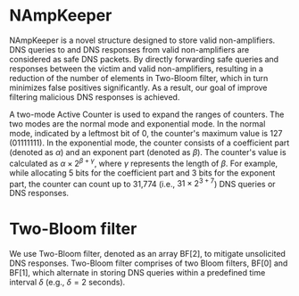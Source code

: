 # NAmpKeeper
NAmpKeeper is a novel structure designed to store valid non-amplifiers. DNS queries to and DNS responses from valid non-amplifiers are considered as safe DNS packets. By directly forwarding safe queries and responses between the victim and valid non-amplifiers, resulting in a reduction of the number of elements in Two-Bloom filter, which in turn minimizes false positives significantly. As a result, our goal of improve filtering malicious DNS responses is achieved.

A two-mode Active Counter is used to expand the ranges of counters. The two modes are the normal mode and exponential mode. In the normal mode, indicated by a leftmost bit of 0, the counter's maximum value is 127 (01111111). In the exponential mode, the counter consists of a coefficient part (denoted as $\alpha$) and an exponent part (denoted as $\beta$). The counter's value is calculated as $\alpha \times 2^{\beta+\gamma}$, where $\gamma$ represents the length of $\beta$. For example, while allocating 5 bits for the coefficient part and 3 bits for the exponent part, the counter can count up to 31,774 (i.e., $31 \times 2^{3+7}$) DNS queries or DNS responses.

# Two-Bloom filter
We use Two-Bloom filter, denoted as an array BF[2], to mitigate unsolicited DNS responses. Two-Bloom filter comprises of two Bloom filters, BF[0] and BF[1], which alternate in storing DNS queries within a predefined time interval $\delta$ (e.g., $\delta=2$ seconds).



